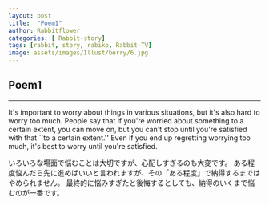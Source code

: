 ```yaml
---
layout: post
title:  "Poem1"
author: Rabbitflower
categories: [ Rabbit-story]
tags: [rabbit, story, rabiko, Rabbit-TV]
image: assets/images/Illust/berry/6.jpg
---
```


## Poem1  

---
It's important to worry about things in various situations, but it's also hard to worry too much. People say that if you're worried about something to a certain extent, you can move on, but you can't stop until you're satisfied with that ``to a certain extent.'' Even if you end up regretting worrying too much, it's best to worry until you're satisfied.  
  
いろいろな場面で悩むことは大切ですが、心配しすぎるのも大変です。 ある程度悩んだら先に進めばいいと言われますが、その「ある程度」で納得するまではやめられません。 最終的に悩みすぎたと後悔するとしても、納得のいくまで悩むのが一番です。